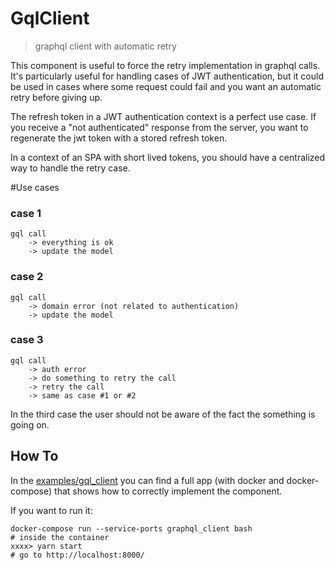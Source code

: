 # GqlClient

> graphql client with automatic retry

This component is useful to force the retry implementation in graphql calls. 
It's particularly useful for handling cases of JWT authentication, but it could be used in cases where some request could 
fail and you want an automatic retry before giving up.

The refresh token in a JWT authentication context is a perfect use case. 
If you receive a "not authenticated" response from the server, you want to regenerate the jwt token with a stored refresh token.

In a context of an SPA with short lived tokens, you should have a centralized way to handle
the retry case.

#Use cases

### case 1
```
gql call 
    -> everything is ok 
    -> update the model
```

### case 2
```
gql call 
    -> domain error (not related to authentication) 
    -> update the model
```

### case 3
```
gql call 
    -> auth error 
    -> do something to retry the call 
    -> retry the call 
    -> same as case #1 or #2
```

In the third case the user should not be aware of the fact the something is going on.


## How To

In the [examples/gql_client](https://github.com/primait/elm-graphql-client/tree/master/examples/graphql_client)
you can find a full app (with docker and docker-compose) that shows how to correctly implement the component.

If you want to run it:

```
docker-compose run --service-ports graphql_client bash
# inside the container
xxxx> yarn start
# go to http://localhost:8000/
```


